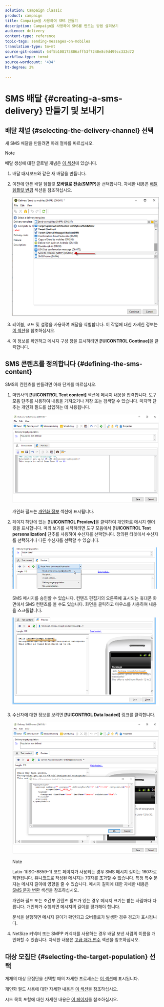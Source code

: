 ```yaml
---
solution: Campaign Classic
product: campaign
title: Campaign을 사용하여 SMS 만들기
description: Campaign을 사용하여 SMS를 만드는 방법 살펴보기
audience: delivery
content-type: reference
topic-tags: sending-messages-on-mobiles
translation-type: tm+mt
source-git-commit: 64f5b108173806aff53f7240e8c9d499cc332d72
workflow-type: tm+mt
source-wordcount: '434'
ht-degree: 2%

---
```



# SMS 배달 {#creating-a-sms-delivery} 만들기 및 보내기

## 배달 채널 {#selecting-the-delivery-channel} 선택

새 SMS 배달을 만들려면 아래 절차를 따르십시오.

>[!NOTE]
>
>배달 생성에 대한 글로벌 개념은 [이 섹션](../../delivery/using/steps-about-delivery-creation-steps.md)에 있습니다.

1. 배달 대시보드와 같은 새 배달을 만듭니다.
1. 이전에 만든 배달 템플릿 **모바일로 전송(SMPP)**&#x200B;을 선택합니다. 자세한 내용은 [배달 템플릿 변경](sms-set-up.md#changing-the-delivery-template) 섹션을 참조하십시오.

   ![](assets/s_user_mobile_wizard.png)

1. 레이블, 코드 및 설명을 사용하여 배달을 식별합니다. 이 작업에 대한 자세한 정보는 [이 섹션](../../delivery/using/steps-create-and-identify-the-delivery.md#identifying-the-delivery)을 참조하십시오.
1. 이 정보를 확인하고 메시지 구성 창을 표시하려면 **[!UICONTROL Continue]**&#x200B;을 클릭합니다.

## SMS 콘텐츠를 정의합니다 {#defining-the-sms-content}

SMS의 컨텐츠를 만들려면 아래 단계를 따르십시오.

1. 마법사의 **[!UICONTROL Text content]** 섹션에 메시지 내용을 입력합니다. 도구 모음 단추를 사용하여 내용을 가져오거나 저장 또는 검색할 수 있습니다. 마지막 단추는 개인화 필드를 삽입하는 데 사용됩니다.

   ![](assets/s_ncs_user_wizard_sms01_138.png)

   개인화 필드는 [개인화 정보](../../delivery/using/about-personalization.md) 섹션에 표시됩니다.

1. 페이지 하단에 있는 **[!UICONTROL Preview]**&#x200B;을 클릭하여 개인화로 메시지 렌더링을 표시합니다. 미리 보기를 시작하려면 도구 모음에서 **[!UICONTROL Test personalization]** 단추를 사용하여 수신자를 선택합니다. 정의된 타겟에서 수신자를 선택하거나 다른 수신자를 선택할 수 있습니다.

   ![](assets/s_ncs_user_wizard_sms01_139.png)

   SMS 메시지를 승인할 수 있습니다. 컨텐츠 편집기의 오른쪽에 표시되는 휴대폰 화면에서 SMS 컨텐츠를 볼 수도 있습니다. 화면을 클릭하고 마우스를 사용하여 내용을 스크롤합니다.

   ![](assets/s_ncs_user_wizard_sms01_140.png)

1. 수신자에 대한 정보를 보려면 **[!UICONTROL Data loaded]** 링크를 클릭합니다.

   ![](assets/s_user_mobile_wizard_sms_02.png)

   >[!NOTE]
   >
   >Latin-1(ISO-8859-1) 코드 페이지가 사용되는 경우 SMS 메시지 길이는 160자로 제한됩니다. 유니코드로 작성된 메시지는 70자를 초과할 수 없습니다. 특정 특수 문자는 메시지 길이에 영향을 줄 수 있습니다. 메시지 길이에 대한 자세한 내용은 [SMS 문자 변환](#about-character-transliteration) 섹션을 참조하십시오.
   >
   >개인화 필드 또는 조건부 컨텐츠 필드가 있는 경우 메시지 크기는 받는 사람마다 다릅니다. 개인화가 수행되면 메시지의 길이를 평가해야 합니다.
   >
   >분석을 실행하면 메시지 길이가 확인되고 오버플로가 발생한 경우 경고가 표시됩니다.

1. NetSize 커넥터 또는 SMPP 커넥터를 사용하는 경우 배달 보낸 사람의 이름을 개인화할 수 있습니다. 자세한 내용은 [고급 매개 변수](#advanced-parameters) 섹션을 참조하십시오.

## 대상 모집단 {#selecting-the-target-population} 선택

게재의 대상 모집단을 선택할 때의 자세한 프로세스는 [이 섹션](../../delivery/using/steps-defining-the-target-population.md)에 표시됩니다.

개인화 필드 사용에 대한 자세한 내용은 [이 섹션](../../delivery/using/about-personalization.md)을 참조하십시오.

시드 목록 포함에 대한 자세한 내용은 [이 페이지](../../delivery/using/about-seed-addresses.md)를 참조하십시오.

